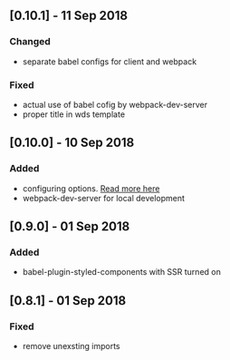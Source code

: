 ## [0.10.1] - 11 Sep 2018
### Changed
  - separate babel configs for client and webpack
### Fixed
  - actual use of babel cofig by webpack-dev-server
  - proper title in wds template

## [0.10.0] - 10 Sep 2018
### Added
  - configuring options. [Read more here](readme.md#Configuring)
  - webpack-dev-server for local development

## [0.9.0] - 01 Sep 2018
### Added
 - babel-plugin-styled-components with SSR turned on

## [0.8.1] - 01 Sep 2018
### Fixed
 - remove unexsting imports
